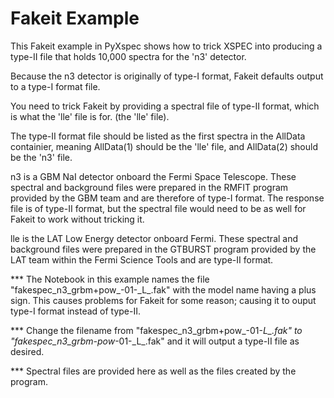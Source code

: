# Fakeit Example

This Fakeit example in PyXspec shows how to trick XSPEC into producing a type-II file that holds 10,000 spectra for the 'n3' detector.  

Because the n3 detector is originally of type-I format, Fakeit defaults output to a type-I format file.  

You need to trick Fakeit by providing a spectral file of type-II format, which is what the 'lle' file is for. (the 'lle' file).  

The type-II format file should be listed as the first spectra in the AllData containier, meaning AllData(1) should be the 'lle' file, and AllData(2) should be the 'n3' file.

n3 is a GBM NaI detector onboard the Fermi Space Telescope.  These spectral and background files were prepared in the RMFIT program provided by the GBM team and are therefore of type-I format.  The response file is of type-II format, but the spectral file would need to be as well for Fakeit to work without tricking it.

lle is the LAT Low Energy detector onboard Fermi.  These spectral and background files were prepared in the GTBURST program provided by the LAT team within the Fermi Science Tools and are type-II format.


*** The Notebook in this example names the file "fakespec_n3_grbm+pow_-01-_L\_.fak" with the model name having a plus sign.  This causes problems for Fakeit for some reason; causing it to ouput type-I format instead of type-II.

*** Change the filename from "fakespec_n3_grbm+pow_-01-_L\_.fak" to "fakespec_n3_grbm-pow_-01-_L\_.fak" and it will output a type-II file as desired.

*** Spectral files are provided here as well as the files created by the program.
